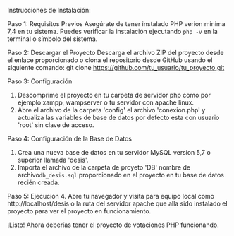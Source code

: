 Instrucciones de Instalación:

Paso 1: Requisitos Previos
Asegúrate de tener instalado PHP verion minima 7,4 en tu sistema. Puedes verificar la instalación ejecutando `php -v` en la terminal o símbolo del sistema.

Paso 2: Descargar el Proyecto
Descarga el archivo ZIP del proyecto desde el enlace proporcionado o clona el repositorio desde GitHub usando el siguiente comando:
git clone https://github.com/tu_usuario/tu_proyecto.git

Paso 3: Configuración
1. Descomprime el proyecto en tu carpeta de servidor php como por ejemplo xampp, wampserver o tu servidor con apache linux.
2. Abre el archivo de la carpeta 'config' el archivo 'conexion.php' y actualiza las variables de base de datos por defecto esta con usuario 'root' sin clave de acceso.

Paso 4: Configuración de la Base de Datos
1. Crea una nueva base de datos en tu servidor MySQL version 5,7 o superior llamada 'desis'.
2. Importa el archivo de la carpeta de proyeto 'DB' nombre de archivo`db_desis.sql` proporcionado en el proyecto en tu base de datos recién creada.

Paso 5: Ejecución
4. Abre tu navegador y visita para equipo local como http://localhost/desis o la ruta del servidor apache que alla sido instalado el proyecto para ver el proyecto en funcionamiento.

¡Listo! Ahora deberías tener el proyecto de votaciones PHP funcionando.
